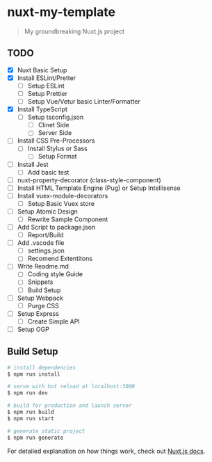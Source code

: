 # nuxt-my-template

> My groundbreaking Nuxt.js project

## TODO

- [x] Nuxt Basic Setup
- [x] Install ESLint/Pretter
  - [ ] Setup ESLint
  - [ ] Setup Prettier
  - [ ] Setup Vue/Vetur basic Linter/Formatter
- [x] Install TypeScript
  - [ ] Setup tsconfig.json
    - [ ] Clinet Side
    - [ ] Server Side
- [ ] Install CSS Pre-Processors
  - [ ] Install Stylus or Sass
    - [ ] Setup Format
- [ ] Install Jest
  - [ ] Add basic test
- [ ] nuxt-property-decorator (class-style-component)
- [ ] Install HTML Template Engine (Pug) or Setup Intellisense
- [ ] Install vuex-module-decorators
  - [ ] Setup Basic Vuex store
- [ ] Setup Atomic Design
  - [ ] Rewrite Sample Component
- [ ] Add Script to package.json
  - [ ] Report/Build
- [ ] Add .vscode file
  - [ ] settings.json
  - [ ] Recomend Extentitons
- [ ] Write Readme.md
  - [ ] Coding style Guide
  - [ ] Snippets
  - [ ] Build Setup
- [ ] Setup Webpack
  - [ ] Purge CSS
- [ ] Setup Express
  - [ ] Create Simple API 
- [ ] Setup OGP

## Build Setup

``` bash
# install dependencies
$ npm run install

# serve with hot reload at localhost:3000
$ npm run dev

# build for production and launch server
$ npm run build
$ npm run start

# generate static project
$ npm run generate
```

For detailed explanation on how things work, check out [Nuxt.js docs](https://nuxtjs.org).
